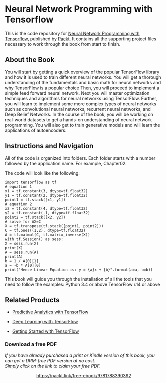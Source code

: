 # Neural Network Programming with Tensorflow
This is the code repository for [Neural Network Programming with Tensorflow](https://www.packtpub.com/big-data-and-business-intelligence/neural-network-programming-tensorflow?utm_source=github&utm_medium=repository&utm_campaign=9781788390392), published by [Packt](https://www.packtpub.com/?utm_source=github). It contains all the supporting project files necessary to work through the book from start to finish.
## About the Book
You will start by getting a quick overview of the popular TensorFlow library and how it is used to train different neural networks. You will get a thorough understanding of the fundamentals and basic math for neural networks and why TensorFlow is a popular choice Then, you will proceed to implement a simple feed forward neural network. Next you will master optimization techniques and algorithms for neural networks using TensorFlow. Further, you will learn to implement some more complex types of neural networks such as convolutional neural networks, recurrent neural networks, and Deep Belief Networks. In the course of the book, you will be working on real-world datasets to get a hands-on understanding of neural network programming. You will also get to train generative models and will learn the applications of autoencoders.
## Instructions and Navigation
All of the code is organized into folders. Each folder starts with a number followed by the application name. For example, Chapter02.



The code will look like the following:
```
import tensorflow as tf
# equation 1
x1 = tf.constant(3, dtype=tf.float32)
y1 = tf.constant(2, dtype=tf.float32)
point1 = tf.stack([x1, y1])
# equation 2
x2 = tf.constant(4, dtype=tf.float32)
y2 = tf.constant(-1, dtype=tf.float32)
point2 = tf.stack([x2, y2])
# solve for AX=C
X = tf.transpose(tf.stack([point1, point2]))
C = tf.ones((1,2), dtype=tf.float32)
A = tf.matmul(C, tf.matrix_inverse(X))
with tf.Session() as sess:
X = sess.run(X)
print(X)
A = sess.run(A)
print(A)
b = 1 / A[0][1]
a = -b * A[0][0]
print("Hence Linear Equation is: y = {a}x + {b}".format(a=a, b=b))
```

This book will guide you through the installation of all the tools that you need to follow the
examples:
Python 3.4 or above
TensorFlow r.14 or above

## Related Products
* [Predictive Analytics with TensorFlow](https://www.packtpub.com/big-data-and-business-intelligence/predictive-analytics-tensorflow?utm_source=github&utm_medium=repository&utm_campaign=9781788398923)

* [Deep Learning with TensorFlow](https://www.packtpub.com/big-data-and-business-intelligence/deep-learning-tensorflow?utm_source=github&utm_medium=repository&utm_campaign=9781786469786)

* [Getting Started with TensorFlow](https://www.packtpub.com/big-data-and-business-intelligence/getting-started-tensorflow?utm_source=github&utm_medium=repository&utm_campaign=9781786468574)

### Download a free PDF

 <i>If you have already purchased a print or Kindle version of this book, you can get a DRM-free PDF version at no cost.<br>Simply click on the link to claim your free PDF.</i>
<p align="center"> <a href="https://packt.link/free-ebook/9781788390392">https://packt.link/free-ebook/9781788390392 </a> </p>